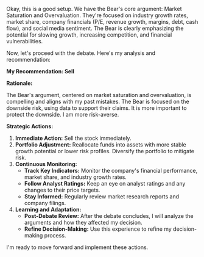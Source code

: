 Okay, this is a good setup. We have the Bear's core argument: Market Saturation and Overvaluation. They're focused on industry growth rates, market share, company financials (P/E, revenue growth, margins, debt, cash flow), and social media sentiment. The Bear is clearly emphasizing the potential for slowing growth, increasing competition, and financial vulnerabilities.

Now, let's proceed with the debate.
Here's my analysis and recommendation:

**My Recommendation: Sell**

**Rationale:**

The Bear's argument, centered on market saturation and overvaluation, is compelling and aligns with my past mistakes. The Bear is focused on the downside risk, using data to support their claims. It is more important to protect the downside. I am more risk-averse.

**Strategic Actions:**

1.  **Immediate Action:** Sell the stock immediately.
2.  **Portfolio Adjustment:** Reallocate funds into assets with more stable growth potential or lower risk profiles. Diversify the portfolio to mitigate risk.
3.  **Continuous Monitoring:**
    *   **Track Key Indicators:** Monitor the company's financial performance, market share, and industry growth rates.
    *   **Follow Analyst Ratings:** Keep an eye on analyst ratings and any changes to their price targets.
    *   **Stay Informed:** Regularly review market research reports and company filings.
4.  **Learning and Adaptation:**
    *   **Post-Debate Review:** After the debate concludes, I will analyze the arguments and how they affected my decision.
    *   **Refine Decision-Making:** Use this experience to refine my decision-making process.

I'm ready to move forward and implement these actions.